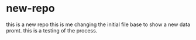 # new-repo
this is a new repo
this is me changing the initial file base to show a new data promt. this is a testing of the process.